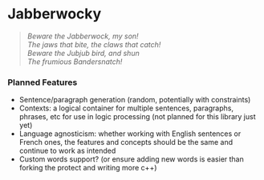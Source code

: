 # Jabberwocky
>*Beware the Jabberwock, my son!*  
>*The jaws that bite, the claws that catch!*  
>*Beware the Jubjub bird, and shun*  
>*The frumious Bandersnatch!*  

### Planned Features
- Sentence/paragraph generation (random, potentially with constraints)
- Contexts: a logical container for multiple sentences, paragraphs, phrases, etc for use in logic processing (not planned for this library just yet)
- Language agnosticism: whether working with English sentences or French ones, the features and concepts should be the same and continue to work as intended
- Custom words support? (or ensure adding new words is easier than forking the protect and writing more c++)